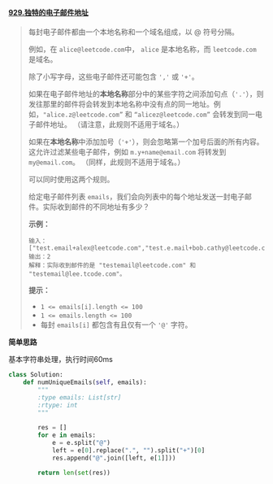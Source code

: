 #### [929.独特的电子邮件地址](https://leetcode-cn.com/problems/unique-email-addresses/)

> 每封电子邮件都由一个本地名称和一个域名组成，以 @ 符号分隔。
>
> 例如，在 `alice@leetcode.com`中， `alice` 是本地名称，而 `leetcode.com` 是域名。
>
> 除了小写字母，这些电子邮件还可能包含 `','` 或 `'+'`。
>
> 如果在电子邮件地址的**本地名称**部分中的某些字符之间添加句点（`'.'`），则发往那里的邮件将会转发到本地名称中没有点的同一地址。例如，`"alice.z@leetcode.com”` 和 `“alicez@leetcode.com”` 会转发到同一电子邮件地址。 （请注意，此规则不适用于域名。）
>
> 如果在**本地名称**中添加加号（`'+'`），则会忽略第一个加号后面的所有内容。这允许过滤某些电子邮件，例如 `m.y+name@email.com` 将转发到 `my@email.com`。 （同样，此规则不适用于域名。）
>
> 可以同时使用这两个规则。
>
> 给定电子邮件列表 `emails`，我们会向列表中的每个地址发送一封电子邮件。实际收到邮件的不同地址有多少？
>
>  
>
> **示例：**
>
> ```
> 输入：["test.email+alex@leetcode.com","test.e.mail+bob.cathy@leetcode.com","testemail+david@lee.tcode.com"]
> 输出：2
> 解释：实际收到邮件的是 "testemail@leetcode.com" 和 "testemail@lee.tcode.com"。
> ```
>
>  
>
> **提示：**
>
> - `1 <= emails[i].length <= 100`
> - `1 <= emails.length <= 100`
> - 每封 `emails[i]` 都包含有且仅有一个 `'@'` 字符。

**简单思路**

基本字符串处理，执行时间60ms

```python
class Solution:
    def numUniqueEmails(self, emails):
        """
        :type emails: List[str]
        :rtype: int
        """
        
        res = []
        for e in emails:
            e = e.split("@")
            left = e[0].replace(".", "").split("+")[0]
            res.append("@".join([left, e[1]]))

        return len(set(res))
```

